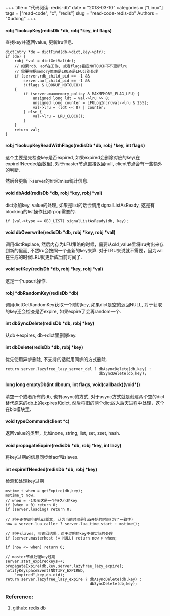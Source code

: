 +++
title = "代码阅读: redis-db"
date = "2018-03-10"
categories = ["Linux"]
tags = ["read-code", "c", "redis"]
slug = "read-code-redis-db"
Authors = "Xudong"
+++

#### robj *lookupKey(redisDb *db, robj *key, int flags)
查找key并返回value, 更新lru信息.

    dictEntry *de = dictFind(db->dict,key->ptr);
    if (de) {
        robj *val = dictGetVal(de);
        // 如果rdb, aof在工作, 或者flags指定NOTOUCH不不更新lru
        // 需要根据memory策略是LRU还是LFU分别处理
        if (server.rdb_child_pid == -1 &&
            server.aof_child_pid == -1 &&
            !(flags & LOOKUP_NOTOUCH))
        {
            if (server.maxmemory_policy & MAXMEMORY_FLAG_LFU) {
                unsigned long ldt = val->lru >> 8;
                unsigned long counter = LFULogIncr(val->lru & 255);
                val->lru = (ldt << 8) | counter;
            } else {
                val->lru = LRU_CLOCK();
            }
        }
        return val;
    }


#### robj *lookupKeyReadWithFlags(redisDb *db, robj *key, int flags)
这个主要是先检查key是否expired, 如果expired会删除对应的key(在expireIfNeeded函数里), 对于master节点直接返回null, client节点会有一些额外的判断.

然后会更新下server的hit和miss统计信息.

#### void dbAdd(redisDb *db, robj *key, robj *val)
dict添加key, value的处理, 如果是list的话会调用signalListAsReady, 这是有blocking的list操作比如rpop需要的.

    if (val->type == OBJ_LIST) signalListAsReady(db, key);

#### void dbOverwrite(redisDb *db, robj *key, robj *val)
调用dictReplace, 然后内存为LFU策略的时候，需要从old_value里将lru拷出来存到新的里面, 不然lru会按照一个全新的key来算. 对于LRU来说就不需要，因为val在生成的时候LRU就更新成当前时间了.

#### void setKey(redisDb *db, robj *key, robj *val)
这是一个upsert操作.

#### robj *dbRandomKey(redisDb *db)
调用dictGetRandomKey获取一个随机key, 如果dict是空的返回NULL, 对于获取的key还会检查是否expire, 如果expire了会再random一个.

#### int dbSyncDelete(redisDb *db, robj *key)
从db->expires, db->dict里删除key.

#### int dbDelete(redisDb *db, robj *key)
优先使用异步删除, 不支持的话就用同步的方式删除.

    return server.lazyfree_lazy_server_del ? dbAsyncDelete(db,key) :
                                             dbSyncDelete(db,key);

#### long long emptyDb(int dbnum, int flags, void(callback)(void*))
清空一个或者所有的db, 也有async的方式, 对于async方式就是创建两个空的dict替代原来的db上的expires和dict, 然后将旧的两个dict放入后天进程中处理，这个在bio模块里.

#### void typeCommand(client *c)
返回value的类型，比如none, string, list, set, zset, hash.

#### void propagateExpire(redisDb *db, robj *key, int lazy)
将key过期的信息同步给aof和slaves.

#### int expireIfNeeded(redisDb *db, robj *key)
检测和处理key过期

    mstime_t when = getExpire(db,key);
    mstime_t now;
    // when = -1表示这是一个持久化的key
    if (when < 0) return 0;
    if (server.loading) return 0;

    // 对于正在运行的lua脚本, 认为当前时间是lua开始的时间(为了一致性)
    now = server.lua_caller ? server.lua_time_start : mstime();

    // 对于slaves, 只返回结果，对于过期的key不做实际的处理
    if (server.masterhost != NULL) return now > when;

    if (now <= when) return 0;

    // master节点处理key过期
    server.stat_expiredkeys++;
    propagateExpire(db,key,server.lazyfree_lazy_expire);
    notifyKeyspaceEvent(NOTIFY_EXPIRED,
        "expired",key,db->id);
    return server.lazyfree_lazy_expire ? dbAsyncDelete(db,key) :
                                         dbSyncDelete(db,key);




### Reference:
1. [github: redis db](https://github.com/antirez/redis/blob/unstable/src/db.c)
